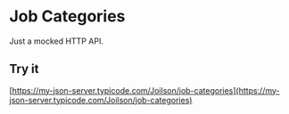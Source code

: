 # Job Categories
Just a mocked HTTP API.

## Try it

[https://my-json-server.typicode.com/Joilson/job-categories](https://my-json-server.typicode.com/Joilson/job-categories)